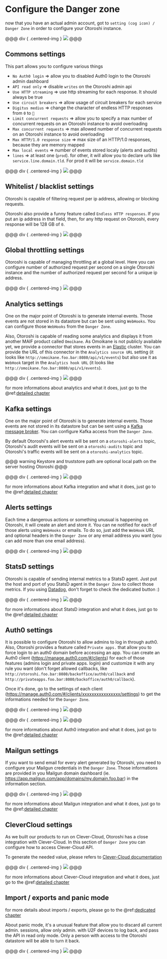 # Configure the Danger zone 

now that you have an actual admin account, got to `setting (cog icon) / Danger Zone` in order to configure your Otoroshi instance.

@@@ div { .centered-img }
<img src="../img/go-to-danger-zone.png" />
@@@

## Commons settings

This part allows you to configure various things 

* `No Auth0 login` => allow you to disabled Auth0 login to the Otoroshi admin dashboard
* `API read only` => disable `writes` on the Otoroshi admin api 
* `Use HTTP streaming` => use http streaming for each response. It should always be true
* `Use circuit breakers` => allow usage of circuit breakers for each service
* `Digitus medius` => change the character of endless HTTP responses from `0` to `🖕`
* `Limit concurrent requests` => allow you to specify a max number of concurrent requests on an Otoroshi instance to avoid overloading
* `Max concurrent requests` => max allowed number of concurrent requests on an Otoroshi instance to avoid overloading
* `Max HTTP/1.0 response size` => max size of an HTTP/1.0 responses, because they are memory mapped
* `Max local events` => number of events stored localy (alerts and audits)
* `lines` => at least one (`prod`). for other, it will allow you to declare urls like `service.line.domain.tld`. For prod it will be `service.domain.tld`

@@@ div { .centered-img }
<img src="../img/danger-zone-1-commons.png" />
@@@

## Whitelist / blacklist settings

Otoroshi is capable of filtering request per ip address, allowing or blocking requests.

Otoroshi also provide a funny feature called `Endless HTTP responses`. If you put an ip address in that field, then, for any http request on Otoroshi, every response will be 128 GB of `0`.

@@@ div { .centered-img }
<img src="../img/danger-zone-2-whitelist-blacklist.png" />
@@@

## Global throttling settings

Otoroshi is capable of managing throttling at a global level. Here you can configure number of authorized request per second on a single Otoroshi instance and the number of authorized request per second for a unique ip address.

@@@ div { .centered-img }
<img src="../img/danger-zone-3-throttling.png" />
@@@

## Analytics settings

One on the major point of Otoroshi is to generate internal events. Those events are not stored in its datastore but can be sent using `WebHooks`. You can configure those `WebHooks` from the `Danger Zone`.

Also, Otoroshi is capable of reading some analytics and displays it from another MAIF product called `Omoïkane`. As Omoikane is not publicly available yet, we provide a connector that stores events in an [Elastic](https://www.elastic.co/) cluster. You can provide the URL of this connector in the `Analytics source URL` setting (it looks like `http://omoikane.foo.bar:8080/api/v1/events`) but also use it as `WebHook` target in the `Analytics hook URL` (it looks like `http://omoikane.foo.bar:8080/api/v1/events`).

@@@ div { .centered-img }
<img src="../img/danger-zone-4-analytics.png" />
@@@

for more informations about analytics and what it does, just go to the @ref:[detailed chapter](../integrations/analytics.md)

## Kafka settings

One on the major point of Otoroshi is to generate internal events. Those events are not stored in its datastore but can be sent using a [Kafka message broker](https://kafka.apache.org/). You can configure Kafka access from the `Danger Zone`.

By default Otoroshi's alert events will be sent on a `otoroshi-alerts` topic, Otoroshi's audit events will be sent on a `otoroshi-audits` topic and  Otoroshi's traffic events will be sent on a `otoroshi-analytics` topic.

@@@ warning
Keystore and truststore path are optional local path on the server hosting Otoroshi
@@@

@@@ div { .centered-img }
<img src="../img/danger-zone-5-kafka.png" />
@@@

for more informations about Kafka integration and what it does, just go to the @ref:[detailed chapter](../integrations/analytics.md)

## Alerts settings

Each time a dangerous actions or something unusual is happening on Otoroshi, it will create an alert and store it. You can ne notified for each of those alerts using `WebHooks` or emails. To do so, just add the `WebHook` URL and optional headers in the `Danger Zone` or any email address you want (you can add more than one email address). 

@@@ div { .centered-img }
<img src="../img/danger-zone-6-alerts.png" />
@@@

## StatsD settings

Otoroshi is capable of sending internal metrics to a StatsD agent. Just put the host and port of you StatsD agent in the `Danger Zone` to collect those metrics. If you using [Datadog](https://www.datadoghq.com), don't forget to check the dedicated button :)

@@@ div { .centered-img }
<img src="../img/danger-zone-7-statsd.png" />
@@@

for more informations about StatsD integration and what it does, just go to the @ref:[detailed chapter](../integrations/statsd.md)

## Auth0 settings 

It is possible to configure Otoroshi to allow admins to log in through auth0. Also, Otoroshi provides a feature called `Private apps.` that allow you to force login to an auth0 domain before accessing an app. You can create an Auth0 client (https://manage.auth0.com/#/clients) for each of those features (admins login and private apps. login) and customize it with any rule you want (don't forget allowed callbacks, like `http://otoroshi.foo.bar:8080/backoffice/auth0/callback` and `http://privateapps.foo.bar:8080/backoffice/auth0/callback`). 

Once it's done, go to the settings of each client (https://manage.auth0.com/#/clients/xxxxxxxxxxxxxxxx/settings) to get the informations needed for the `Danger Zone`.

@@@ div { .centered-img }
<img src="../img/auth0-settings.png" />
@@@

@@@ div { .centered-img }
<img src="../img/danger-zone-8-auth0.png" />
@@@

for more informations about Auth0 integration and what it does, just go to the @ref:[detailed chapter](../integrations/auth0.md)

## Mailgun settings

If you want to send email for every alert generated by Otoroshi, you need to configure your Mailgun credentials in the `Danger Zone`. Those informations are provided in you Mailgun domain dashboard (ie. https://app.mailgun.com/app/domains/my.domain.foo.bar) in the information section.

@@@ div { .centered-img }
<img src="../img/danger-zone-9-mailgun.png" />
@@@

for more informations about Mailgun integration and what it does, just go to the @ref:[detailed chapter](../integrations/mailgun.md)

## CleverCloud settings

As we built our products to run on Clever-Cloud, Otoroshi has a close integration with Clever-Cloud. In this section of `Danger Zone` you can configure how to access Clever-Cloud API. 

To generate the needed value, please refers to [Clever-Cloud documentation](https://www.clever-cloud.com/doc/clever-cloud-apis/cc-api/)

@@@ div { .centered-img }
<img src="../img/danger-zone-10-clevercloud.png" />
@@@

for more informations about Clever-Cloud integration and what it does, just go to the @ref:[detailed chapter](../integrations/clevercloud.md)

## Import / exports and panic mode

for more details about imports / exports, please go to the @ref:[dedicated chapter](../othertasks/importsexports.md)

About panic mode, it's a unusual feature that allow you to discard all current admin. sessions, allow only admin. with U2F devices to log back, and pass the API in read only mode. Only a person with access to the Otoroshi datastore will be able to turn it back.

@@@ div { .centered-img }
<img src="../img/danger-zone-11-bottom.png" />
@@@
